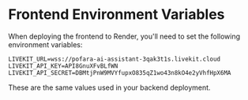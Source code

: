 # Frontend Environment Variables

When deploying the frontend to Render, you'll need to set the following environment variables:

```
LIVEKIT_URL=wss://pofara-ai-assistant-3qak3t1s.livekit.cloud
LIVEKIT_API_KEY=API8GnuXFvBLfWN
LIVEKIT_API_SECRET=DBMtjPnW9MVYfupxO835qZ1wo43n8kO4e2yVhfHpX6MA
```

These are the same values used in your backend deployment.

